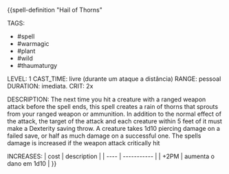 {{spell-definition "Hail of Thorns"

TAGS:
- #spell
- #warmagic
- #plant
- #wild
- #thaumaturgy

LEVEL: 1
CAST_TIME: livre (durante um ataque a distância)
RANGE: pessoal
DURATION: imediata.
CRIT: 2x

DESCRIPTION:
The next time you hit a creature with a ranged weapon attack before the spell ends, this spell creates a rain of thorns that sprouts from your ranged weapon or ammunition. In addition to the normal effect of the attack, the target of the attack and each creature within 5 feet of it must make a Dexterity saving throw. A creature takes 1d10 piercing damage on a failed save, or half as much damage on a successful one. The spells damage is increased if the weapon attack critically hit

INCREASES:
| cost | description |
| ---- | ----------- |
| +2PM | aumenta o dano em 1d10 |
}}
